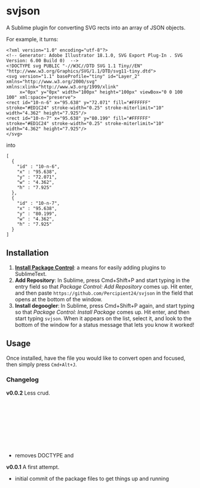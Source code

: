 # svjson

A Sublime plugin for converting SVG rects into an array of JSON objects.

For example, it turns:

```
<?xml version="1.0" encoding="utf-8"?>
<!-- Generator: Adobe Illustrator 18.1.0, SVG Export Plug-In . SVG Version: 6.00 Build 0)  -->
<!DOCTYPE svg PUBLIC "-//W3C//DTD SVG 1.1 Tiny//EN" "http://www.w3.org/Graphics/SVG/1.1/DTD/svg11-tiny.dtd">
<svg version="1.1" baseProfile="tiny" id="Layer_2" xmlns="http://www.w3.org/2000/svg" xmlns:xlink="http://www.w3.org/1999/xlink"
	 x="0px" y="0px" width="100px" height="100px" viewBox="0 0 100 100" xml:space="preserve">
<rect id="10-n-6" x="95.638" y="72.071" fill="#FFFFFF" stroke="#ED1C24" stroke-width="0.25" stroke-miterlimit="10" width="4.362" height="7.925"/>
<rect id="10-n-7" x="95.638" y="80.199" fill="#FFFFFF" stroke="#ED1C24" stroke-width="0.25" stroke-miterlimit="10" width="4.362" height="7.925"/>
</svg>
```

into

```
[
  {
    "id" : "10-n-6",
    "x" : "95.638",
    "y" : "72.071",
    "w" : "4.362",
    "h" : "7.925"
  },
  {
    "id" : "10-n-7",
    "x" : "95.638",
    "y" : "80.199",
    "w" : "4.362",
    "h" : "7.925"
  }
] 
```

## Installation

1. [**Install Package Control**](https://sublime.wbond.net/installation): a means for easily adding plugins to SublimeText.
2. **Add Repository**: In Sublime, press Cmd+Shift+P and start typing in the entry field so that *Package Control: Add Repository* comes up. Hit enter, and then paste `https://github.com/Percipient24/svjson` in the field that opens at the bottom of the window.
3. **Install degoogler**: In Sublime, press Cmd+Shift+P again, and start typing so that *Package Control: Install Package* comes up. Hit enter, and then start typing `svjson`. When it appears on the list, select it, and look to the bottom of the window for a status message that lets you know it worked!

## Usage

Once installed, have the file you would like to convert open and focused, then simply press `Cmd+Alt+J`.

### Changelog

**v0.0.2** Less crud.
- removes DOCTYPE and <svg> as well

**v0.0.1** A first attempt.
- initial commit of the package files to get things up and running
